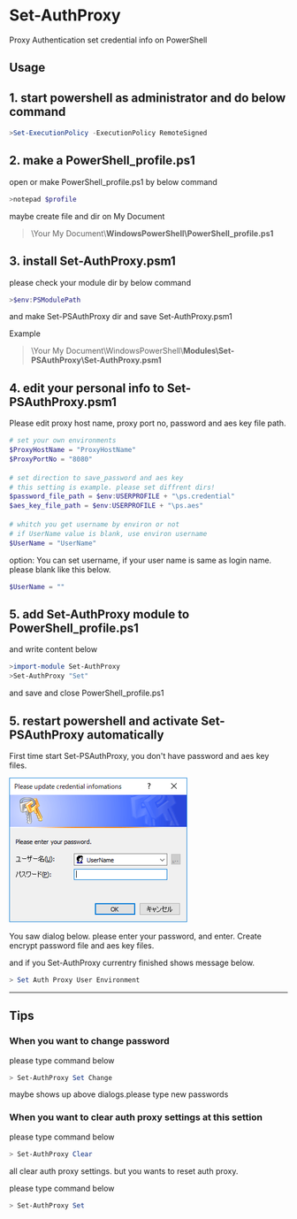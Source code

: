 # Set-AuthProxy

Proxy Authentication set credential info on PowerShell

## Usage

## 1. start powershell as administrator and do below command

~~~ PowerShell
>Set-ExecutionPolicy -ExecutionPolicy RemoteSigned
~~~

## 2. make a PowerShell_profile.ps1

open or make PowerShell_profile.ps1 by below command

~~~ PowerShell
>notepad $profile
~~~

maybe create file and dir on My Document

>\Your My Document\\**WindowsPowerShell\PowerShell_profile.ps1**

## 3. install Set-AuthProxy.psm1

please check your module dir by below command

~~~ PowerShell
>$env:PSModulePath
~~~

and make Set-PSAuthProxy dir and save Set-AuthProxy.psm1

Example
>\Your My Document\WindowsPowerShell\\**Modules\Set-PSAuthProxy\Set-AuthProxy.psm1**

## 4. edit your personal info to Set-PSAuthProxy.psm1

Please edit proxy host name, proxy port no, password and aes key file path.

~~~ PowerShell
# set your own environments
$ProxyHostName = "ProxyHostName"
$ProxyPortNo = "8080"

# set direction to save_password and aes key
# this setting is example. please set diffrent dirs!
$password_file_path = $env:USERPROFILE + "\ps.credential"
$aes_key_file_path = $env:USERPROFILE + "\ps.aes"

# whitch you get username by environ or not
# if UserName value is blank, use environ username
$UserName = "UserName"
~~~

option: You can set username, if your user name is same as login name.
please blank like this below.

~~~ PowerShell
$UserName = ""
~~~

## 5. add Set-AuthProxy module to PowerShell_profile.ps1

and write content below

~~~ PowerShell
>import-module Set-AuthProxy
>Set-AuthProxy "Set"
~~~

and save and close PowerShell_profile.ps1

## 5. restart powershell and activate Set-PSAuthProxy automatically

First time start Set-PSAuthProxy, you don't have password and aes key files.

![Credential dialog image](./credential.png "Credential dialog")

You saw dialog below. please enter your password, and enter.
Create encrypt password file and aes key files.

and if you Set-AuthProxy currentry finished shows message below.

~~~ PowerShell
> Set Auth Proxy User Environment
~~~

----

## Tips

### When you want to change password

please type command below

~~~ PowerShell
> Set-AuthProxy Set Change
~~~

maybe shows up above dialogs.please type new passwords

### When you want to clear auth proxy settings at this settion

please type command below

~~~ PowerShell
> Set-AuthProxy Clear
~~~

all clear auth proxy settings. but you wants to reset auth proxy.

please type command below

~~~ PowerShell
> Set-AuthProxy Set
~~~